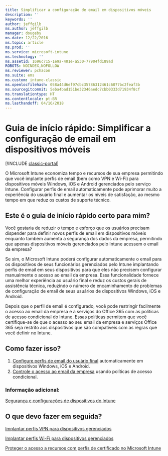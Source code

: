 ```yaml
---
title: Simplificar a configuração de email em dispositivos móveis
description: ''
keywords: ''
author: jeffgilb
ms.author: jeffgilb
manager: dougeby
ms.date: 12/22/2016
ms.topic: article
ms.prod: ''
ms.service: microsoft-intune
ms.technology: ''
ms.assetid: 1696c715-1e9a-401e-a530-77904fd189ad
ROBOTS: NOINDEX,NOFOLLOW
ms.reviewer: pchacon
ms.suite: ems
ms.custom: intune-classic
ms.openlocfilehash: 058a44d6ef97cbc35786312461c6077bc2feaf3b
ms.sourcegitcommit: 5eba4bad151be32346aedc7cbb0333d71934f8cf
ms.translationtype: HT
ms.contentlocale: pt-BR
ms.lasthandoff: 04/16/2018
---
```

# <a name="quick-start-guide-simplify-email-configuration-on-mobile-devices"></a>Guia de início rápido: Simplificar a configuração de email em dispositivos móveis

[!INCLUDE [classic-portal](../includes/classic-portal.md)]

O Microsoft Intune economiza tempo e recursos de sua empresa permitindo que você implante perfis de email (bem como VPN e Wi-Fi) para dispositivos móveis Windows, iOS e Android gerenciados pelo serviço Intune. Configurar perfis de email automaticamente pode aprimorar muito a experiência do usuário final e aumentar os níveis de satisfação, ao mesmo tempo em que reduz os custos de suporte técnico.

## <a name="is-this-quick-start-guide-right-for-me"></a>Este é o guia de início rápido certo para mim?
Você gostaria de reduzir o tempo e esforço que os usuários precisam dispender para definir novos perfis de email em dispositivos móveis enquanto também aumenta a segurança dos dados da empresa, permitindo que apenas dispositivos móveis gerenciados pelo Intune acessem o email da empresa?

Se sim, o Microsoft Intune poderá configurar automaticamente o email para os dispositivos de seus funcionários gerenciados pelo Intune implantando perfis de email em seus dispositivos para que eles não precisem configurar manualmente o acesso ao email da empresa. Essa funcionalidade fornece uma melhor experiência ao usuário final e reduz os custos gerais de assistência técnica, reduzindo o número de encaminhamento de problemas de configuração de email de seus usuários de dispositivos Windows, iOS e Android.

Depois que o perfil de email é configurado, você pode restringir facilmente o acesso ao email da empresa e a serviços do Office 365 com as políticas de acesso condicional do Intune. Essas políticas permitem que você certifique-se de que o acesso ao seu email da empresa e serviços Office 365 seja restrito aos dispositivos que são compatíveis com as regras que você definir no Intune.

## <a name="how-do-i-do-it"></a>Como fazer isso?
1.  [Configure perfis de email do usuário final](/intune-classic/deploy-use/configure-access-to-corporate-email-using-email-profiles-with-microsoft-intune) automaticamente em dispositivos Windows, iOS e Android.
2.  [Controle o acesso ao email da empresa](/intune-classic/deploy-use/restrict-access-to-email-and-o365-services-with-microsoft-intune) usando políticas de acesso condicional.


### <a name="additional-information"></a>Informação adicional:
[Segurança e configurações de dispositivos do Intune](/intune-classic/deploy-use/manage-settings-and-features-on-your-devices-with-microsoft-intune-policies)

## <a name="what-should-i-do-next"></a>O que devo fazer em seguida?
[Implantar perfis VPN para dispositivos gerenciados](/intune-classic/deploy-use/vpn-connections-in-microsoft-intune)

[Implantar perfis Wi-Fi para dispositivos gerenciados](/intune-classic/deploy-use/wi-fi-connections-in-microsoft-intune)

[Proteger o acesso a recursos com perfis de certificado no Microsoft Intune](/intune-classic/deploy-use/secure-resource-access-with-certificate-profiles)
